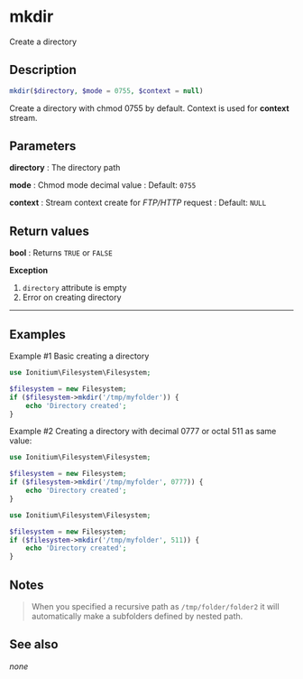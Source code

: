 # mkdir

Create a directory

## Description

```php
mkdir($directory, $mode = 0755, $context = null)
```

Create a directory with chmod 0755 by default. Context is used for __context__ stream.

## Parameters

__directory__
: The directory path

__mode__
: Chmod mode decimal value
: Default: `0755`
  
__context__
: Stream context create for _FTP/HTTP_ request
: Default: `NULL`

## Return values

__bool__
: Returns `TRUE` or `FALSE`

__Exception__
1. `directory` attribute is empty
2. Error on creating directory

____

## Examples

Example #1 Basic creating a directory
```php
use Ionitium\Filesystem\Filesystem;

$filesystem = new Filesystem;
if ($filesystem->mkdir('/tmp/myfolder')) {
    echo 'Directory created';
}
```

Example #2 Creating a directory with decimal 0777 or octal 511 as same value:
```php
use Ionitium\Filesystem\Filesystem;

$filesystem = new Filesystem;
if ($filesystem->mkdir('/tmp/myfolder', 0777)) {
    echo 'Directory created';
}
```

```php
use Ionitium\Filesystem\Filesystem;

$filesystem = new Filesystem;
if ($filesystem->mkdir('/tmp/myfolder', 511)) {
    echo 'Directory created';
}
```

## Notes

> When you specified a recursive path as `/tmp/folder/folder2` it will automatically make a subfolders defined by nested path.

## See also

_none_
